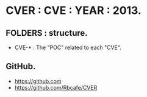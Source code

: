 # CVER : CVE : YEAR : 2013.

## FOLDERS : structure.

- CVE-* : The "POC" related to each "CVE".

## GitHub.

- https://github.com
- https://github.com/Rbcafe/CVER
